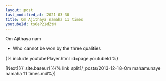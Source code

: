 ```yaml
---
layout: post
last_modified_at: 2021-03-30
title: Om Ajithaya namaha 11 times
youtubeId: ts6eP21dZtM
---
```

 
 
Om Ajithaya nam 
 
 -  Who cannot be won by the three qualities 
 
  
 
  
 
 
 
 
 
 


{% include youtubePlayer.html id=page.youtubeId %}
 
[Next]({{ site.baseurl }}{% link  split1/_posts/2013-12-18-Om mahamunaye namaha 11 times.md%})
 
